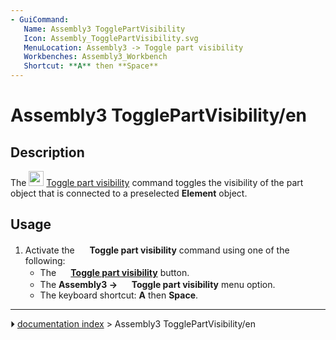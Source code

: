 ```yaml
---
- GuiCommand:
   Name: Assembly3 TogglePartVisibility
   Icon: Assembly_TogglePartVisibility.svg‎‎
   MenuLocation: Assembly3 -> Toggle part visibility
   Workbenches: Assembly3_Workbench
   Shortcut: **A** then **Space**
---
```


# Assembly3 TogglePartVisibility/en

## Description

The <img alt="" src=images/Assembly_TogglePartVisibility.svg  style="width:24px;"> [Toggle part visibility](Assembly3_TogglePartVisibility.md) command toggles the visibility of the part object that is connected to a preselected **Element** object.

## Usage

1.  Activate the <img alt="" src=images/Assembly_TogglePartVisibility.svg  style="width:16px;"> **Toggle part visibility** command using one of the following:
    -   The **<img src="images/Assembly_TogglePartVisibility.svg" width=16px> [Toggle part visibility](Assembly3_TogglePartVisibility.md)** button.
    -   The **Assembly3 → <img src="images/Assembly_TogglePartVisibility.svg" width=16px> Toggle part visibility** menu option.
    -   The keyboard shortcut: **A** then **Space**.



---
⏵ [documentation index](../README.md) > Assembly3 TogglePartVisibility/en
